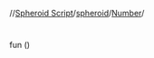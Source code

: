 //[Spheroid Script](../../index.md)/[spheroid](../index.md)/[Number](index.md)/[<init>](-init-.md)



# <init>  
 
fun [<init>](-init-.md)()  



